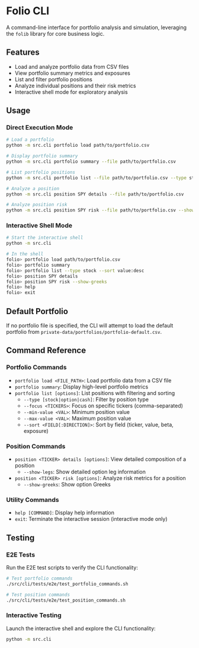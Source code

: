 # Folio CLI

A command-line interface for portfolio analysis and simulation, leveraging the `folib` library for core business logic.

## Features

- Load and analyze portfolio data from CSV files
- View portfolio summary metrics and exposures
- List and filter portfolio positions
- Analyze individual positions and their risk metrics
- Interactive shell mode for exploratory analysis

## Usage

### Direct Execution Mode

```bash
# Load a portfolio
python -m src.cli portfolio load path/to/portfolio.csv

# Display portfolio summary
python -m src.cli portfolio summary --file path/to/portfolio.csv

# List portfolio positions
python -m src.cli portfolio list --file path/to/portfolio.csv --type stock --sort value:desc

# Analyze a position
python -m src.cli position SPY details --file path/to/portfolio.csv

# Analyze position risk
python -m src.cli position SPY risk --file path/to/portfolio.csv --show-greeks
```

### Interactive Shell Mode

```bash
# Start the interactive shell
python -m src.cli

# In the shell
folio> portfolio load path/to/portfolio.csv
folio> portfolio summary
folio> portfolio list --type stock --sort value:desc
folio> position SPY details
folio> position SPY risk --show-greeks
folio> help
folio> exit
```

## Default Portfolio

If no portfolio file is specified, the CLI will attempt to load the default portfolio from `private-data/portfolios/portfolio-default.csv`.

## Command Reference

### Portfolio Commands

- `portfolio load <FILE_PATH>`: Load portfolio data from a CSV file
- `portfolio summary`: Display high-level portfolio metrics
- `portfolio list [options]`: List positions with filtering and sorting
  - `--type [stock|option|cash]`: Filter by position type
  - `--focus <TICKERS>`: Focus on specific tickers (comma-separated)
  - `--min-value <VAL>`: Minimum position value
  - `--max-value <VAL>`: Maximum position value
  - `--sort <FIELD[:DIRECTION]>`: Sort by field (ticker, value, beta, exposure)

### Position Commands

- `position <TICKER> details [options]`: View detailed composition of a position
  - `--show-legs`: Show detailed option leg information
- `position <TICKER> risk [options]`: Analyze risk metrics for a position
  - `--show-greeks`: Show option Greeks

### Utility Commands

- `help [COMMAND]`: Display help information
- `exit`: Terminate the interactive session (interactive mode only)

## Testing

### E2E Tests

Run the E2E test scripts to verify the CLI functionality:

```bash
# Test portfolio commands
./src/cli/tests/e2e/test_portfolio_commands.sh

# Test position commands
./src/cli/tests/e2e/test_position_commands.sh
```

### Interactive Testing

Launch the interactive shell and explore the CLI functionality:

```bash
python -m src.cli
```
